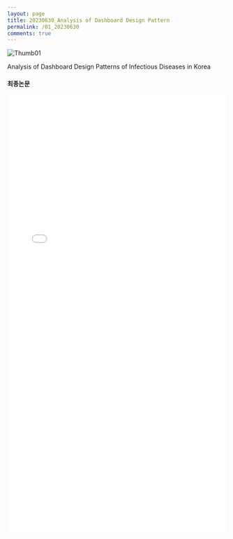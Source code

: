 ```yaml
---
layout: page
title: 20230630_Analysis of Dashboard Design Pattern
permalink: /01_20230630
comments: true
---
```


<div class="row justify-content-between" style="">
    <div class="col-md-12">
        <img src="{{site.baseurl}}/assets/images/Thumb/01Thumb_1.png" alt="Thumb01" />
        <p>Analysis of Dashboard Design Patterns of Infectious Diseases in Korea</p>
        <h4>최종논문</h4>
        <iframe src="{{site.baseurl}}/pdf_file/Analysis of Dashboard Design Patter.pdf" title="example" width="100%" height="1000" frameborder="0"></iframe>
    </div>
</div>